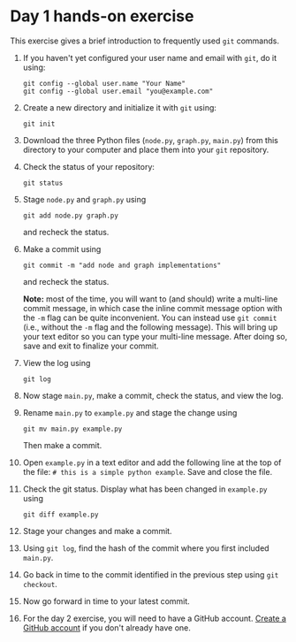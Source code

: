 # Day 1 hands-on exercise

This exercise gives a brief introduction to frequently used `git` commands.

1. If you haven't yet configured your user name and email with `git`, do it
using:

    ```shell
    git config --global user.name "Your Name"
    git config --global user.email "you@example.com"
    ```

1. Create a new directory and initialize it with `git` using:

    ```shell
    git init
    ```

1. Download the three Python files (`node.py`, `graph.py`, `main.py`) from this
directory to your computer and place them into your `git` repository.

1. Check the status of your repository:

    ```shell
    git status
    ```

1. Stage `node.py` and `graph.py` using

    ```shell
    git add node.py graph.py
    ```

    and recheck the status.

1. Make a commit using

    ```shell
    git commit -m "add node and graph implementations"
    ```

    and recheck the status.

    **Note:** most of the time, you will want to (and should) write a multi-line
    commit message, in which case the inline commit message option with the `-m`
    flag can be quite inconvenient. You can instead use `git commit` (i.e.,
    without the `-m` flag and the following message). This will bring up your
    text editor so you can type your multi-line message. After doing so, save
    and exit to finalize your commit.

1. View the log using

    ```shell
    git log
    ```

1. Now stage `main.py`, make a commit, check the status, and view the log.

1. Rename `main.py` to `example.py` and stage the change using

    ```shell
    git mv main.py example.py
    ```

    Then make a commit.

1. Open `example.py` in a text editor and add the following line at the top of
the file: `# this is a simple python example`. Save and close the file.

1. Check the git status. Display what has been changed in `example.py` using

    ```shell
    git diff example.py
    ```

1. Stage your changes and make a commit.

1. Using `git log`, find the hash of the commit where you first included
`main.py`.

1. Go back in time to the commit identified in the previous step using
`git checkout`.

1. Now go forward in time to your latest commit.

1. For the day 2 exercise, you will need to have a GitHub account.
[Create a GitHub account](https://github.com/) if you don't already have one.
